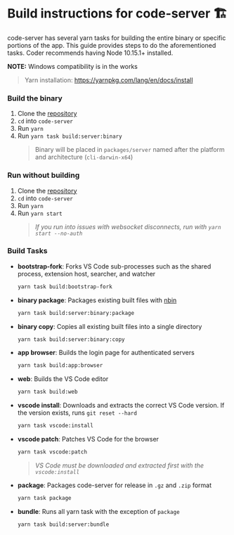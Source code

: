 # Build instructions for code-server 🏗️

code-server has several yarn tasks for building the entire binary or specific portions of the app. This guide provides steps to do the aforementioned tasks. Coder recommends having Node 10.15.1+ installed.

**NOTE:** Windows compatibility is in the works 
> Yarn installation: https://yarnpkg.com/lang/en/docs/install

### Build the binary
1. Clone the [repository](https://github.com/codercom/code-server.git)
2. `cd` into `code-server`
3. Run `yarn`
4. Run `yarn task build:server:binary`
   > Binary will be placed in `packages/server` named after the platform and architecture (`cli-darwin-x64`)

### Run without building
1. Clone the [repository](https://github.com/codercom/code-server.git)
2. `cd` into `code-server`
3. Run `yarn`
4. Run `yarn start`
    > *If you run into issues with websocket disconnects, run with `yarn start --no-auth`*

### Build Tasks

- **bootstrap-fork**: Forks VS Code sub-processes such as the shared process, extension host, searcher, and watcher
  ```bash
  yarn task build:bootstrap-fork
  ```
- **binary package**: Packages existing built files with [nbin](https://github.com/codercom/nbin)
  ```bash
  yarn task build:server:binary:package
  ```
- **binary copy**: Copies all existing built files into a single directory
  ```bash
  yarn task build:server:binary:copy
  ```
- **app browser**: Builds the login page for authenticated servers
  ```bash
  yarn task build:app:browser
  ```
- **web**: Builds the VS Code editor
  ```bash
  yarn task build:web
  ```
- **vscode install**: Downloads and extracts the correct VS Code version. If the version exists, runs `git reset --hard`
  ```bash
  yarn task vscode:install
  ```
- **vscode patch**: Patches VS Code for the browser
  ```bash
  yarn task vscode:patch
  ```
    > *VS Code must be downloaded and extracted first with the `vscode:install`*
- **package**: Packages code-server for release in `.gz` and `.zip` format
  ```bash
  yarn task package
  ```
- **bundle**: Runs all yarn task with the exception of `package`
  ```bash
  yarn task build:server:bundle
  ```